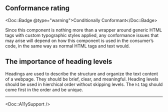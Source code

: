 ## Conformance rating

<!-- Update conformance rating badge with correct status and remove the others -->
<Doc::Badge @type="warning">Conditionally Conformant</Doc::Badge>

Since this component is nothing more than a wrapper around generic HTML tags with custom typographic styles applied, any conformance issues that may arise will depend on how this component is used in the consumer’s code, in the same way as normal HTML tags and text would.

## The importance of heading levels

Headings are used to describe the structure and organize the text content of a webpage. They should be brief, clear, and meaningful. Heading levels should be used in hierchical order without skipping levels. The `h1` tag should come first in the order and be unique. 

---

<Doc::A11ySupport />
